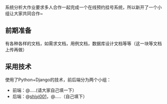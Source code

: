 系统分析大作业要求多人合作一起完成一个在线预约挂号系统，所以新开了一个小组让大家共同合作~

## 前期准备

有各种各样的文档，如需求文档，用例文档，数据库设计文档等等（这一块等文档上传再做）

## 采用技术

使用了Python+Django的技术，前后端分为两个小组：
* 前端：@.....(请大家自己填一下）
* 后端：@[shiyi001](https://github.com/shiyi001)，@.....（自己填下）
